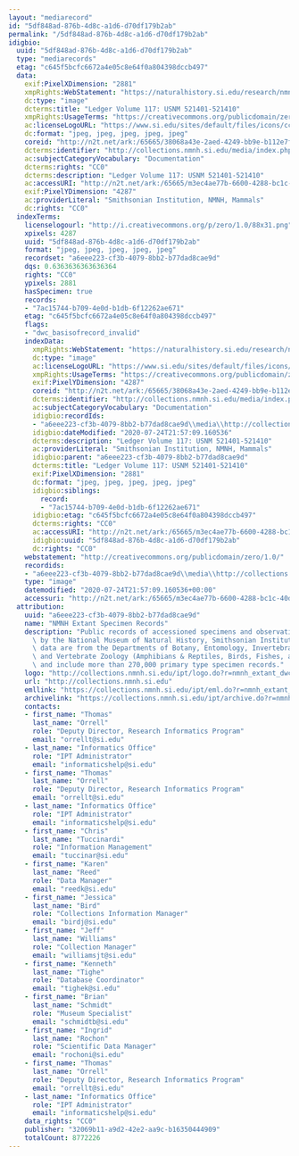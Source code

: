 ```yaml
---
layout: "mediarecord"
id: "5df848ad-876b-4d8c-a1d6-d70df179b2ab"
permalink: "/5df848ad-876b-4d8c-a1d6-d70df179b2ab"
idigbio:
  uuid: "5df848ad-876b-4d8c-a1d6-d70df179b2ab"
  type: "mediarecords"
  etag: "c645f5bcfc6672a4e05c8e64f0a804398dccb497"
  data:
    exif:PixelXDimension: "2881"
    xmpRights:WebStatement: "https://naturalhistory.si.edu/research/nmnh-collections/museum-collections-policies"
    dc:type: "image"
    dcterms:title: "Ledger Volume 117: USNM 521401-521410"
    xmpRights:UsageTerms: "https://creativecommons.org/publicdomain/zero/1.0/"
    ac:licenseLogoURL: "https://www.si.edu/sites/default/files/icons/cc0.svg"
    dc:format: "jpeg, jpeg, jpeg, jpeg, jpeg"
    coreid: "http://n2t.net/ark:/65665/38068a43e-2aed-4249-bb9e-b112e7ffb6c8"
    dcterms:identifier: "http://collections.nmnh.si.edu/media/index.php?irn=14200758"
    ac:subjectCategoryVocabulary: "Documentation"
    dcterms:rights: "CC0"
    dcterms:description: "Ledger Volume 117: USNM 521401-521410"
    ac:accessURI: "http://n2t.net/ark:/65665/m3ec4ae77b-6600-4288-bc1c-40da8a9a7e14"
    exif:PixelYDimension: "4287"
    ac:providerLiteral: "Smithsonian Institution, NMNH, Mammals"
    dc:rights: "CC0"
  indexTerms:
    licenselogourl: "http://i.creativecommons.org/p/zero/1.0/88x31.png"
    xpixels: 4287
    uuid: "5df848ad-876b-4d8c-a1d6-d70df179b2ab"
    format: "jpeg, jpeg, jpeg, jpeg, jpeg"
    recordset: "a6eee223-cf3b-4079-8bb2-b77dad8cae9d"
    dqs: 0.6363636363636364
    rights: "CC0"
    ypixels: 2881
    hasSpecimen: true
    records:
    - "7ac15744-b709-4e0d-b1db-6f12262ae671"
    etag: "c645f5bcfc6672a4e05c8e64f0a804398dccb497"
    flags:
    - "dwc_basisofrecord_invalid"
    indexData:
      xmpRights:WebStatement: "https://naturalhistory.si.edu/research/nmnh-collections/museum-collections-policies"
      dc:type: "image"
      ac:licenseLogoURL: "https://www.si.edu/sites/default/files/icons/cc0.svg"
      xmpRights:UsageTerms: "https://creativecommons.org/publicdomain/zero/1.0/"
      exif:PixelYDimension: "4287"
      coreid: "http://n2t.net/ark:/65665/38068a43e-2aed-4249-bb9e-b112e7ffb6c8"
      dcterms:identifier: "http://collections.nmnh.si.edu/media/index.php?irn=14200758"
      ac:subjectCategoryVocabulary: "Documentation"
      idigbio:recordIds:
      - "a6eee223-cf3b-4079-8bb2-b77dad8cae9d\\media\\http://collections.nmnh.si.edu/media/index.php?irn=14200758"
      idigbio:dateModified: "2020-07-24T21:57:09.160536"
      dcterms:description: "Ledger Volume 117: USNM 521401-521410"
      ac:providerLiteral: "Smithsonian Institution, NMNH, Mammals"
      idigbio:parent: "a6eee223-cf3b-4079-8bb2-b77dad8cae9d"
      dcterms:title: "Ledger Volume 117: USNM 521401-521410"
      exif:PixelXDimension: "2881"
      dc:format: "jpeg, jpeg, jpeg, jpeg, jpeg"
      idigbio:siblings:
        record:
        - "7ac15744-b709-4e0d-b1db-6f12262ae671"
      idigbio:etag: "c645f5bcfc6672a4e05c8e64f0a804398dccb497"
      dcterms:rights: "CC0"
      ac:accessURI: "http://n2t.net/ark:/65665/m3ec4ae77b-6600-4288-bc1c-40da8a9a7e14"
      idigbio:uuid: "5df848ad-876b-4d8c-a1d6-d70df179b2ab"
      dc:rights: "CC0"
    webstatement: "http://creativecommons.org/publicdomain/zero/1.0/"
    recordids:
    - "a6eee223-cf3b-4079-8bb2-b77dad8cae9d\\media\\http://collections.nmnh.si.edu/media/index.php?irn=14200758"
    type: "image"
    datemodified: "2020-07-24T21:57:09.160536+00:00"
    accessuri: "http://n2t.net/ark:/65665/m3ec4ae77b-6600-4288-bc1c-40da8a9a7e14"
  attribution:
    uuid: "a6eee223-cf3b-4079-8bb2-b77dad8cae9d"
    name: "NMNH Extant Specimen Records"
    description: "Public records of accessioned specimens and observations curated\
      \ by the National Museum of Natural History, Smithsonian Institution. These\
      \ data are from the Departments of Botany, Entomology, Invertebrate Zoology\
      \ and Vertebrate Zoology (Amphibians & Reptiles, Birds, Fishes, and Mammals)\
      \ and include more than 270,000 primary type specimen records."
    logo: "http://collections.nmnh.si.edu/ipt/logo.do?r=nmnh_extant_dwc-a"
    url: "http://collections.nmnh.si.edu"
    emllink: "https://collections.nmnh.si.edu/ipt/eml.do?r=nmnh_extant_dwc-a"
    archivelink: "https://collections.nmnh.si.edu/ipt/archive.do?r=nmnh_extant_dwc-a"
    contacts:
    - first_name: "Thomas"
      last_name: "Orrell"
      role: "Deputy Director, Research Informatics Program"
      email: "orrellt@si.edu"
    - last_name: "Informatics Office"
      role: "IPT Administrator"
      email: "informaticshelp@si.edu"
    - first_name: "Thomas"
      last_name: "Orrell"
      role: "Deputy Director, Research Informatics Program"
      email: "orrellt@si.edu"
    - last_name: "Informatics Office"
      role: "IPT Administrator"
      email: "informaticshelp@si.edu"
    - first_name: "Chris"
      last_name: "Tuccinardi"
      role: "Information Management"
      email: "tuccinar@si.edu"
    - first_name: "Karen"
      last_name: "Reed"
      role: "Data Manager"
      email: "reedk@si.edu"
    - first_name: "Jessica"
      last_name: "Bird"
      role: "Collections Information Manager"
      email: "birdj@si.edu"
    - first_name: "Jeff"
      last_name: "Williams"
      role: "Collection Manager"
      email: "williamsjt@si.edu"
    - first_name: "Kenneth"
      last_name: "Tighe"
      role: "Database Coordinator"
      email: "tighek@si.edu"
    - first_name: "Brian"
      last_name: "Schmidt"
      role: "Museum Specialist"
      email: "schmidtb@si.edu"
    - first_name: "Ingrid"
      last_name: "Rochon"
      role: "Scientific Data Manager"
      email: "rochoni@si.edu"
    - first_name: "Thomas"
      last_name: "Orrell"
      role: "Deputy Director, Research Informatics Program"
      email: "orrellt@si.edu"
    - last_name: "Informatics Office"
      role: "IPT Administrator"
      email: "informaticshelp@si.edu"
    data_rights: "CC0"
    publisher: "32069b11-a9d2-42e2-aa9c-b16350444909"
    totalCount: 8772226
---
```

